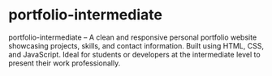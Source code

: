 # portfolio-intermediate
portfolio-intermediate – A clean and responsive personal portfolio website showcasing projects, skills, and contact information. Built using HTML, CSS, and JavaScript. Ideal for students or developers at the intermediate level to present their work professionally.
